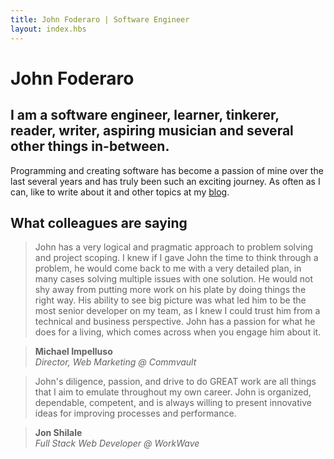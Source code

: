 ```yaml
---
title: John Foderaro | Software Engineer
layout: index.hbs
---
```


# John Foderaro

## I am a software engineer, learner, tinkerer, reader, writer, aspiring musician and several other things in-between.

Programming and creating software has become a passion of mine over the last several years and has truly been such an exciting journey. As often as I can, like to write about it and other topics at my [blog](/articles/).

## What colleagues are saying

> John has a very logical and pragmatic approach to problem solving and project scoping. I knew if I gave John the time to think through a problem, he would come back to me with a very detailed plan, in many cases solving multiple issues with one solution. He would not shy away from putting more work on his plate by doing things the right way. His ability to see big picture was what led him to be the most senior developer on my team, as I knew I could trust him from a technical and business perspective. John has a passion for what he does for a living, which comes across when you engage him about it.
  
> **Michael Impelluso**   
*Director, Web Marketing @ Commvault*


> John's diligence, passion, and drive to do GREAT work are all things that I aim to emulate throughout my own career. John is organized, dependable, competent, and is always willing to present innovative ideas for improving processes and performance.
  
> **Jon Shilale**  
*Full Stack Web Developer @ WorkWave*
